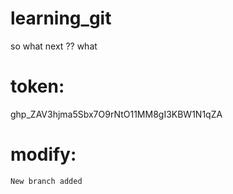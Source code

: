 # learning_git
so what next
?? what


# token:
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

# modify:
    New branch added